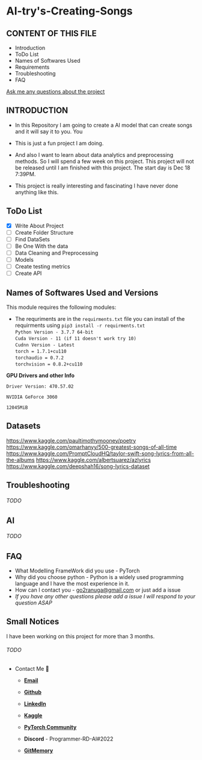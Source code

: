 # AI-try's-Creating-Songs

## CONTENT OF THIS FILE

- Introduction
- ToDo List
- Names of Softwares Used
- Requirements
- Troubleshooting
- FAQ

[Ask me any questions about the project](https://github.com/Programmer-RD-AI/AI-Trys-Creating-Songs/discussions)

## INTRODUCTION

- In this Repository I am going to create a AI model that can create songs and it will say it to you. You

- This is just a fun project I am doing.

- And also I want to learn about data analytics and preprocessing methods. So I will spend a few week on this project. This project will not be released until I am finished with this project. The start day is Dec 18 7:39PM.
- This project is really interesting and fascinating I have never done anything like this.

## ToDo List

- [x] Write About Project
- [ ] Create Folder Structure
- [ ] Find DataSets
- [ ] Be One With the data
- [ ] Data Cleaning and Preprocessing
- [ ] Models
- [ ] Create testing metrics
- [ ] Create API

## Names of Softwares Used and Versions

This module requires the following modules:
<br>

- The requriments are in the `requirments.txt` file you can install of the requirments using `pip3 install -r requirments.txt`
  <br>
  `Python Version - 3.7.7 64-bit`
  <br>
  `Cuda Version - 11 (if 11 doesn't work try 10)`
  <br>
  `Cudnn Version - Latest`
  <br>
  `torch = 1.7.1+cu110`
  <br>
  `torchaudio = 0.7.2`
  <br>
  `torchvision = 0.8.2+cu110`
  <br>

**GPU Drivers and other Info**

`Driver Version: 470.57.02`

`NVIDIA GeForce 3060`

`12045MiB`

## Datasets

https://www.kaggle.com/paultimothymooney/poetry
https://www.kaggle.com/omarhanyy/500-greatest-songs-of-all-time
https://www.kaggle.com/PromptCloudHQ/taylor-swift-song-lyrics-from-all-the-albums
https://www.kaggle.com/albertsuarez/azlyrics
https://www.kaggle.com/deepshah16/song-lyrics-dataset

## Troubleshooting

###### TODO

## AI

###### TODO

## FAQ

- What Modelling FrameWork did you use - PyTorch
- Why did you choose python - Python is a widely used programming language and I have the most experience in it.
- How can I contact you - go2ranuga@gmail.com or just add a issue
- _If you have any other questions please add a issue I will respond to your question ASAP_

## Small Notices

I have been working on this project for more than 3 months.

###### TODO

- Contact Me 💬

  - [**Email**](go2ranuga@gmail.com)

  - [**Github**](https://github.com/Programmer-RD-AI)

  - [**LinkedIn**](https://www.linkedin.com/in/ranuga-disansa-gamage-94a7671b2/)

  - [**Kaggle**](https://www.kaggle.com/ranugadisansagamage)

  - [**PyTorch Community**](https://discuss.pytorch.org/u/programmer-rd-ai/summary)

  - **Discord** - Programmer-RD-AI#2022

  - [**GitMemory**](https://githubmemory.com/@Programmer-RD-AI)
